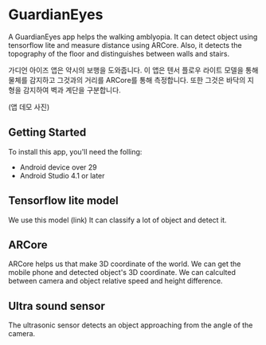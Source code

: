 # GuardianEyes

A GuardianEyes app helps the walking amblyopia. It can detect object using tensorflow lite and measure distance using ARCore. Also, it detects the topography of the floor and distinguishes between walls and stairs.

가디언 아이즈 앱은 약시의 보행을 도와줍니다. 이 앱은 텐서 플로우 라이트 모델을 통해 물체를 감지하고 그것과의 거리를 ARCore를 통해 측정합니다. 또한 그것은 바닥의 지형을 감지하여 벽과 계단을 구분합니다.

(앱 데모 사진)

## Getting Started
To install this app, you'll need the folling:
- Android device over 29
- Android Studio 4.1 or later

## Tensorflow lite model
We use this model
(link)
It can classify a lot of object and detect it.

## ARCore
ARCore helps us that make 3D coordinate of the world. We can get the mobile phone and detected object's 3D coordinate. We can calculted between camera and object relative speed and height difference.

## Ultra sound sensor
The ultrasonic sensor detects an object approaching from the angle of the camera.
